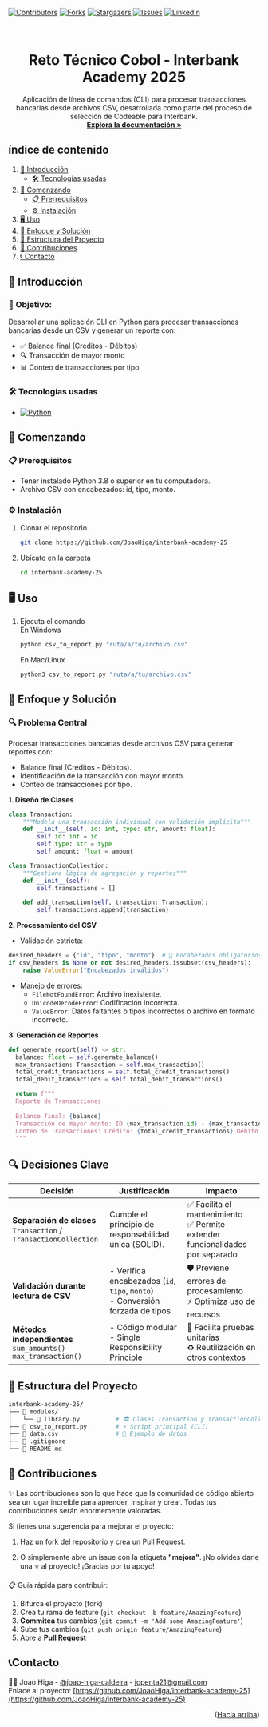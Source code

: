 <!-- Improved compatibility of back to top link: See: https://github.com/othneildrew/Best-README-Template/pull/73 -->
<a id="readme-top"></a>
<!--
*** Thanks for checking out the Best-README-Template. If you have a suggestion
*** that would make this better, please fork the repo and create a pull request
*** or simply open an issue with the tag "enhancement".
*** Don't forget to give the project a star!
*** Thanks again! Now go create something AMAZING! :D
-->



<!-- PROJECT SHIELDS -->
<!--
*** I'm using markdown "reference style" links for readability.
*** Reference links are enclosed in brackets [ ] instead of parentheses ( ).
*** See the bottom of this document for the declaration of the reference variables
*** for contributors-url, forks-url, etc. This is an optional, concise syntax you may use.
*** https://www.markdownguide.org/basic-syntax/#reference-style-links
-->
[![Contributors][contributors-shield]][contributors-url]
[![Forks][forks-shield]][forks-url]
[![Stargazers][stars-shield]][stars-url]
[![Issues][issues-shield]][issues-url]
[![LinkedIn][linkedin-shield]][linkedin-url]



<!-- PROJECT LOGO -->
<br />
<div align="center">

<h1 align="center">Reto Técnico Cobol - Interbank Academy 2025</h3>

  <p align="center">
    Aplicación de línea de comandos (CLI) para procesar transacciones bancarias desde archivos CSV, desarrollada como parte del proceso de selección de Codeable para Interbank.
    <br />
    <a href="https://github.com/JoaoHiga/interbank-academy-25"><strong>Explora la documentación »</strong></a>
  </p>
</div>



<!-- TABLE OF CONTENTS -->
  ## índice de contenido
  <ol>
    <li>
      <a href="#about-the-project">🎯 Introducción</a>
      <ul>
        <li><a href="#built-with">🛠 Tecnologías usadas</a></li>
      </ul>
    </li>
    <li>
      <a href="#getting-started">🚀 Comenzando</a>
      <ul>
        <li><a href="#prerequisites">📋 Prerrequisitos</a></li>
        <li><a href="#installation">⚙️ Instalación</a></li>
      </ul>
    </li>
    <li><a href="#usage">🖥️ Uso</a></li>       
    <li><a href="#solution">🧠 Enfoque y Solución</a></li>
    <li><a href="#structure">📂 Estructura del Proyecto</a></li>
    <li><a href="#contributing">🤝 Contribuciones</a></li>
    <li><a href="#contact">📞 Contacto</a></li>
  </ol>


<!-- ABOUT THE PROJECT -->
<a id="about-the-project"></a>
## 🎯 Introducción
### 📌 Objetivo:  
Desarrollar una aplicación CLI en Python para procesar transacciones bancarias desde un CSV y generar un reporte con:  
- ✅ Balance final (Créditos - Débitos)  
- 🔍 Transacción de mayor monto  
- 📊 Conteo de transacciones por tipo  

<a id="built-with"></a>
### 🛠 Tecnologías usadas

* [![Python][Next.js]][Next-url]

<a id="getting-started"></a>
<!-- GETTING STARTED -->
## 🚀 Comenzando

<a id="prerequisites"></a>
### 📋 Prerequisitos
- Tener instalado Python 3.8 o superior en tu computadora.
- Archivo CSV con encabezados: id, tipo, monto.

<a id="installation"></a>
### ⚙️ Instalación
1. Clonar el repositorio
   ```sh
   git clone https://github.com/JoaoHiga/interbank-academy-25
   ```
2. Ubícate en la carpeta
   ```sh
   cd interbank-academy-25
   ```
<a id="usage"></a>
<!-- USAGE EXAMPLES -->
## 🖥️ Uso
1. Ejecuta el comando
   </br>
   En Windows
   ```sh
   python csv_to_report.py "ruta/a/tu/archivo.csv"
   ```

   En Mac/Linux
   ```sh
   python3 csv_to_report.py "ruta/a/tu/archivo.csv"
   ```
<a id="solution"></a>
## 🧠 Enfoque y Solución

### 🔍 Problema Central
Procesar transacciones bancarias desde archivos CSV para generar reportes con:

- Balance final (Créditos - Débitos).
- Identificación de la transacción con mayor monto.
- Conteo de transacciones por tipo.

**1. Diseño de Clases**
```python
class Transaction:
    """Modela una transacción individual con validación implícita"""
    def __init__(self, id: int, type: str, amount: float):
        self.id: int = id
        self.type: str = type
        self.amount: float = amount
```
```python
class TransactionCollection:
    """Gestiona lógica de agregación y reportes"""
    def __init__(self):
        self.transactions = []

    def add_transaction(self, transaction: Transaction):
        self.transactions.append(transaction)
```

**2. Procesamiento del CSV**
- Validación estricta:
```python
desired_headers = {"id", "tipo", "monto"}  # 🔐 Encabezados obligatorios
if csv_headers is None or not desired_headers.issubset(csv_headers):
    raise ValueError("Encabezados inválidos")
```
- Manejo de errores:
  - `FileNotFoundError`: Archivo inexistente.
  - `UnicodeDecodeError`: Codificación incorrecta.
  - `ValueError`: Datos faltantes o tipos incorrectos o archivo en formato incorrecto.

**3. Generación de Reportes**
```python
def generate_report(self) -> str:
  balance: float = self.generate_balance()
  max_transaction: Transaction = self.max_transaction()
  total_credit_transactions = self.total_credit_transactions()
  total_debit_transactions = self.total_debit_transactions()

  return f"""
  Reporte de Transacciones
  ---------------------------------------------
  Balance final: {balance}
  Transacción de mayor monto: ID {max_transaction.id} - {max_transaction.amount}
  Conteo de Transacciones: Crédito: {total_credit_transactions} Débito: {total_debit_transactions}
  """
```

## 🔍 Decisiones Clave

| Decisión | Justificación | Impacto |
|----------|---------------|---------|
| **Separación de clases**<br>`Transaction` / `TransactionCollection` | Cumple el principio de responsabilidad única (SOLID). | ✅ Facilita el mantenimiento<br>✅ Permite extender funcionalidades por separado |
| **Validación durante lectura de CSV** | - Verifica encabezados (`id`, `tipo`, `monto`)<br>- Conversión forzada de tipos | 🛡️ Previene errores de procesamiento<br>⚡ Optimiza uso de recursos |
| **Métodos independientes**<br>`sum_amounts()`<br>`max_transaction()` | - Código modular<br>- Single Responsibility Principle | 🧪 Facilita pruebas unitarias<br>♻️ Reutilización en otros contextos |

<a id="structure"></a>
## 📂 Estructura del Proyecto

```sh
interbank-academy-25/
├── 📁 modules/
│   └── 📜 library.py          # 🏛️ Clases Transaction y TransactionCollection
├── 📜 csv_to_report.py        # ⚡ Script principal (CLI)
├── 📄 data.csv                # 🧾 Ejemplo de datos
├── 📜 .gitignore
└── 📜 README.md
```

<a id="contributing"></a>
<!-- CONTRIBUTING -->
## 🤝 Contribuciones

✨ Las contribuciones son lo que hace que la comunidad de código abierto sea un lugar increíble para aprender, inspirar y crear. Todas tus contribuciones serán enormemente valoradas.

Si tienes una sugerencia para mejorar el proyecto:

1. Haz un fork del repositorio y crea un Pull Request.

2. O simplemente abre un issue con la etiqueta **"mejora"**.
¡No olvides darle una ⭐ al proyecto! ¡Gracias por tu apoyo!

📋 Guía rápida para contribuir:
1. Bifurca el proyecto (fork)
2. Crea tu rama de feature (`git checkout -b feature/AmazingFeature`)
3. **Commitea** tus cambios (`git commit -m 'Add some AmazingFeature'`)
4. Sube tus cambios (`git push origin feature/AmazingFeature`)
5. Abre a **Pull Request**

<a id="contact"></a>
<!-- CONTACT -->
## 📞Contacto

👨‍💻 Joao Higa - [@joao-higa-caldeira](https://linkedin.com/in/joao-higa-caldeira/) - jopenta21@gmail.com
</br>
Enlace al proyecto: [https://github.com/JoaoHiga/interbank-academy-25](https://github.com/JoaoHiga/interbank-academy-25)

<p align="right">(<a href="#readme-top">Hacia arriba</a>)</p>



<!-- MARKDOWN LINKS & IMAGES -->
<!-- https://www.markdownguide.org/basic-syntax/#reference-style-links -->
[contributors-shield]: https://img.shields.io/github/contributors/JoaoHiga/interbank-academy-25.svg?style=for-the-badge
[contributors-url]: https://github.com/github_username/JoaoHiga/interbank-academy-25/contributors
[forks-shield]: https://img.shields.io/github/forks/JoaoHiga/interbank-academy-25.svg?style=for-the-badge
[forks-url]: https://github.com/JoaoHiga/interbank-academy-25/network/members
[stars-shield]: https://img.shields.io/github/stars/JoaoHiga/interbank-academy-25.svg?style=for-the-badge
[stars-url]: https://github.com/JoaoHiga/interbank-academy-25/stargazers
[issues-shield]: https://img.shields.io/github/issues/JoaoHiga/interbank-academy-25.svg?style=for-the-badge
[issues-url]: https://github.com/JoaoHiga/interbank-academy-25/issues
[license-shield]: https://img.shields.io/github/license/JoaoHiga/interbank-academy-25.svg?style=for-the-badge
[license-url]: https://github.com/JoaoHiga/interbank-academy-25/blob/master/LICENSE.txt
[linkedin-shield]: https://img.shields.io/badge/-LinkedIn-black.svg?style=for-the-badge&logo=linkedin&colorB=555
[linkedin-url]: https://linkedin.com/in/joao-higa-caldeira/
[product-screenshot]: images/screenshot.png
[Next.js]: https://img.shields.io/badge/python-000000?style=for-the-badge&logo=python
[Next-url]: https://www.python.org/
